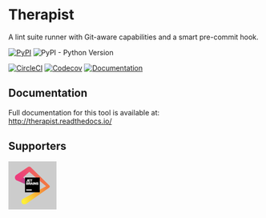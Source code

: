 # Therapist

A lint suite runner with Git-aware capabilities and a smart pre-commit hook. 

[![PyPI](https://img.shields.io/pypi/v/therapist.svg)](https://pypi.org/project/therapist/)
![PyPI - Python Version](https://img.shields.io/pypi/pyversions/therapist.svg)

[![CircleCI](https://img.shields.io/circleci/project/github/rehandalal/therapist.svg)](https://circleci.com/gh/rehandalal/therapist)
[![Codecov](https://img.shields.io/codecov/c/gh/rehandalal/therapist.svg)](https://codecov.io/gh/rehandalal/therapist)
[![Documentation](https://img.shields.io/readthedocs/therapist/latest.svg)](http://therapist.readthedocs.io/en/latest/?badge=latest)

## Documentation

Full documentation for this tool is available at: 
http://therapist.readthedocs.io/

## Supporters

<a href="https://www.jetbrains.com/?from=Therapist" target="_blank">
  <img src="https://raw.githubusercontent.com/rehandalal/therapist/main/docs/assets/supporters-jb.png" alt="JetBrains" width="96" />
</a>
